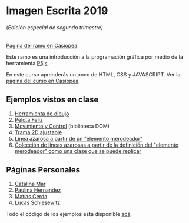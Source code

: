 # Imagen Escrita 2019
###### (Edición especial de segundo trimestre)

[Pagina del ramo en Casiopea](https://wiki.ead.pucv.cl/Imagen_Escrita_2019_T2).

Este ramo es una introducción a la programación gráfica por medio de la herramienta [P5js](http://p5js.org).

En este curso aprenderás un poco de HTML, CSS y JAVASCRIPT. Ver la [página del curso en Casiopea](https://wiki.ead.pucv.cl/Imagen_Escrita_2019_T2).


## Ejemplos vistos en clase
1. [Herramienta de dibujo](/IE2019/01-croquera/)
2. [Pelota Feliz](/IE2019/02-pelota-feliz/)
3. [Movimiento y Control](/IE2019/03-dom-control/) (biblioteca DOM)
4. [Trama 2D ajustable](/IE2019/04-trama-2D)
5. [Línea azarosa a partir de un "elemento merodeador"](/IE2019/05-linea-azarosa)
5. [Colección de líneas azarosas a partir de la definición del "elemento merodeador" como una clase que se puede replicar](/IE2019/06-linea-azarosa-array)

## Páginas Personales
1. [Catalina Mar](https://catalinamar.github.io/ImagenEscrita2/)
2. [Paulina Hernandez](https://Poleniher.github.io/zero/)
3. [Matías Cerda](https://draseart.github.io/ImagenEscrita/)
4. [Lucas Schiesewitz](https://lschiesewitz.github.io/ImagenEscrita/)


Todo el código de los ejemplos está disponible [acá](https://www.github.com/hspencer/IE2019).
